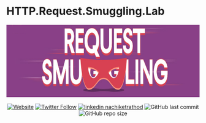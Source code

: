 # HTTP.Request.Smuggling.Lab


<p align="center">
      <a href="http://nachiketrathod.com">
	     <img src="/Images/request.png" height=190 width=1000"></a>
</p>

<p align="center">   
     <a href="https://nachiketrathod.com">
	    <img alt="Website" src="https://img.shields.io/website?style=flat-square&up_color=%2300ff00&up_message=nachiketrathod.com&url=https%3A%2F%2Fnachiketrathod.com"></a>
      <a href="https://www.twitter.com/4ccess0denie1">
           <img alt="Twitter Follow" src="https://img.shields.io/twitter/follow/4ccess0denie1?color=%2300acee&label=Follow%20%404ccess0denie1&logo=Twitter&logoColor=%2300acee&style=flat-square"></a>
      <a href="https://www.linkedin.com/in/nachiketrathod">
           <img alt="linkedin nachiketrathod" src="https://img.shields.io/badge/LinkedIn-nachiketrathod-0077B5?style=flat-square&logo=linkedin&logoColor=00acee"></a>
           <img alt="GitHub last commit" src="https://img.shields.io/github/last-commit/nachiketrathod/HTTP.Request.Smuggling.Lab?logo=github&style=flat-square">
	   <img alt="GitHub repo size" src="https://img.shields.io/github/repo-size/nachiketrathod/HTTP.Request.Smuggling.Lab?logo=Github&style=flat-square">
</p>
